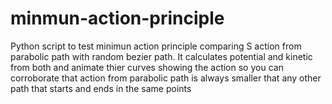 # minmun-action-principle
Python script to test minimun action principle comparing S action from parabolic path with random  bezier path. It calculates potential and kinetic from both and animate thier curves showing the action so you can corroborate that action from parabolic path is always smaller that any other path that starts and ends in the same points
